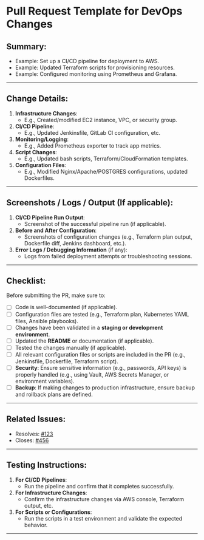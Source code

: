 # Pull Request Template for DevOps Changes

## Summary:
<!-- A brief summary of the changes you have made. Why was this change necessary? -->

- Example: Set up a CI/CD pipeline for deployment to AWS.
- Example: Updated Terraform scripts for provisioning resources.
- Example: Configured monitoring using Prometheus and Grafana.

---

## Change Details:
<!-- Describe the changes made in detail. Include any relevant information, such as: -->

1. **Infrastructure Changes**: 
   - E.g., Created/modified EC2 instance, VPC, or security group.
2. **CI/CD Pipeline**: 
   - E.g., Updated Jenkinsfile, GitLab CI configuration, etc.
3. **Monitoring/Logging**: 
   - E.g., Added Prometheus exporter to track app metrics.
4. **Script Changes**: 
   - E.g., Updated bash scripts, Terraform/CloudFormation templates.
5. **Configuration Files**: 
   - E.g., Modified Nginx/Apache/POSTGRES configurations, updated Dockerfiles.

---

## Screenshots / Logs / Output (If applicable):
<!-- Provide screenshots or log files to demonstrate the changes visually. These may include: -->

1. **CI/CD Pipeline Run Output**:
   - Screenshot of the successful pipeline run (if applicable).
2. **Before and After Configuration**:
   - Screenshots of configuration changes (e.g., Terraform plan output, Dockerfile diff, Jenkins dashboard, etc.).
3. **Error Logs / Debugging Information** (if any): 
   - Logs from failed deployment attempts or troubleshooting sessions.

---

## Checklist:
Before submitting the PR, make sure to:

- [ ] Code is well-documented (if applicable).
- [ ] Configuration files are tested (e.g., Terraform plan, Kubernetes YAML files, Ansible playbooks).
- [ ] Changes have been validated in a **staging or development environment**.
- [ ] Updated the **README** or documentation (if applicable).
- [ ] Tested the changes manually (if applicable).
- [ ] All relevant configuration files or scripts are included in the PR (e.g., Jenkinsfile, Dockerfile, Terraform script).
- [ ] **Security**: Ensure sensitive information (e.g., passwords, API keys) is properly handled (e.g., using Vault, AWS Secrets Manager, or environment variables).
- [ ] **Backup**: If making changes to production infrastructure, ensure backup and rollback plans are defined.

---

## Related Issues:
<!-- Link any issues, tickets, or user stories that this PR addresses. -->
- Resolves: [#123](link_to_issue) 
- Closes: [#456](link_to_issue)

---

## Testing Instructions:
<!-- Describe the testing steps necessary to validate the changes. -->
1. **For CI/CD Pipelines**:
   - Run the pipeline and confirm that it completes successfully.
2. **For Infrastructure Changes**:
   - Confirm the infrastructure changes via AWS console, Terraform output, etc.
3. **For Scripts or Configurations**:
   - Run the scripts in a test environment and validate the expected behavior.

---
